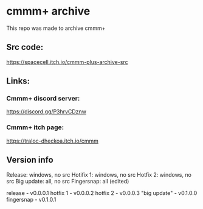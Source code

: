 # cmmm+ archive
This repo was made to archive cmmm+

## Src code:
https://spacecell.itch.io/cmmm-plus-archive-src

## Links:

### Cmmm+ discord server:
https://discord.gg/P3hrvCDznw
### Cmmm+ itch page:
https://traloc-dheckoa.itch.io/cmmm


## Version info
Release: windows, no src
Hotifix 1: windows, no src
Hotfix 2: windows, no src
Big update: all, no src
Fingersnap: all (edited)

release - v0.0.0.1
hotfix 1 - v0.0.0.2
hotfix 2 - v0.0.0.3
"big update" - v0.1.0.0
fingersnap - v0.1.0.1 
